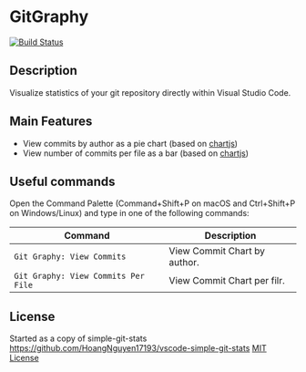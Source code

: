

# GitGraphy

[![Build Status](https://dev.azure.com/pierobond/GitGraphy/_apis/build/status/marcopierobon.gitGraphy?branchName=master)](https://dev.azure.com/pierobond/GitGraphy/_build/latest?definitionId=2&branchName=master)

## Description

Visualize statistics of your git repository directly within Visual Studio Code.

## Main Features
- View commits by author as a pie chart (based on [chartjs](https://www.chartjs.org/))
- View number of commits per file as a bar (based on [chartjs](https://www.chartjs.org/))

## Useful commands
Open the Command Palette (Command+Shift+P on macOS and Ctrl+Shift+P on Windows/Linux) and type in one of the following commands:

Command | Description
--- | ---
```Git Graphy: View Commits``` | View Commit Chart by author.
```Git Graphy: View Commits Per File``` | View Commit Chart per filr.

## License

Started as a copy of simple-git-stats https://github.com/HoangNguyen17193/vscode-simple-git-stats
[MIT License](LICENSE)
